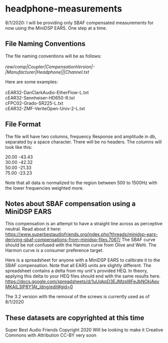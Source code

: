# headphone-measurements

8/1/2020: I will be providing only SBAF compensated measurements for now using the MiniDSP EARS. One step at a time.


## File Naming Conventions

The file naming conventions will be as follows:<br><br>
<em>raw/comp|Coupler|CompensationVersion|-|Manufacturer|Headphone|<pad>|<sample>|Channel.txt</em><br>

Here are some examples:<br><br>
cEAR32-DanClarkAudio-EtherFlow-L.txt<br>
cEAR32-Sennheiser-HD650-R.txt            
cFPC02-Grado-SR225-L.txt    
cEAR32-ZMF-VeriteOpen-Univ-2-L.txt

## File Format

The file will have two columns, frequency Response and amplitude in db, separated by a space character. There will be no headers. The columns will look like this:<br>

20.00   -43.43<br>
30.00   -42.32<br>
50.00   -21.33<br>
75.00   -23.23

Note that all data is normalized to the region between 500 to 1500Hz with the lower frequencies weighted more.

## Notes about SBAF compensation using a MiniDSP EARS

This compensation is an attempt to have a straight line across as perceptive neutral. Read about it here:
https://www.superbestaudiofriends.org/index.php?threads/minidsp-ears-deriving-sbaf-compensations-from-minidsp-files.7067/
The SBAF curve should be not confused with the Harmon curve from Olive and Welti. The Harmon curve is a consumer preference target.

Here is a spreadsheet for anyone with a MiniDSP EARS to calibrate it to the SBAF compensation. 
Note that all EARS units are slightly different. The spreadsheet contains a delta from my unit's provided HEQ.
In theory, applying this delta to your HEQ files should end with the same results here.
https://docs.google.com/spreadsheets/d/1uUqkpD3EJMzpl8FeJbNOkjApvMKAIL3IP8Y1At_ldng/edit#gid=0

The 3.2 version with the removal of the screws is currently used as of 8/1/2020

## These datasets are copyrighted at this time

Super Best Audio Friends
Copyright 2020
Will be looking to make it Creative Commons with Attribution CC-BY very soon

